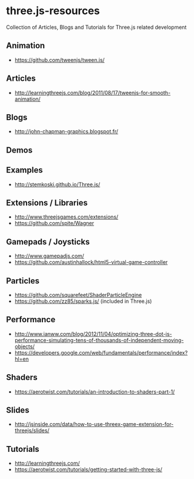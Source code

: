 # three.js-resources
Collection of Articles, Blogs and Tutorials for Three.js related development

## Animation
* https://github.com/tweenjs/tween.js/

## Articles
* http://learningthreejs.com/blog/2011/08/17/tweenjs-for-smooth-animation/

## Blogs
* http://john-chapman-graphics.blogspot.fr/

## Demos

## Examples
* http://stemkoski.github.io/Three.js/

## Extensions / Libraries
* http://www.threejsgames.com/extensions/
* https://github.com/spite/Wagner

## Gamepads / Joysticks
* http://www.gamepadjs.com/
* https://github.com/austinhallock/html5-virtual-game-controller

## Particles
* https://github.com/squarefeet/ShaderParticleEngine
* https://github.com/zz85/sparks.js/ (included in Three.js)

## Performance
* http://www.ianww.com/blog/2012/11/04/optimizing-three-dot-js-performance-simulating-tens-of-thousands-of-independent-moving-objects/
* https://developers.google.com/web/fundamentals/performance/index?hl=en

## Shaders
* https://aerotwist.com/tutorials/an-introduction-to-shaders-part-1/

## Slides
* http://jsinside.com/data/how-to-use-threex-game-extension-for-threejs/slides/

## Tutorials
* http://learningthreejs.com/
* https://aerotwist.com/tutorials/getting-started-with-three-js/
